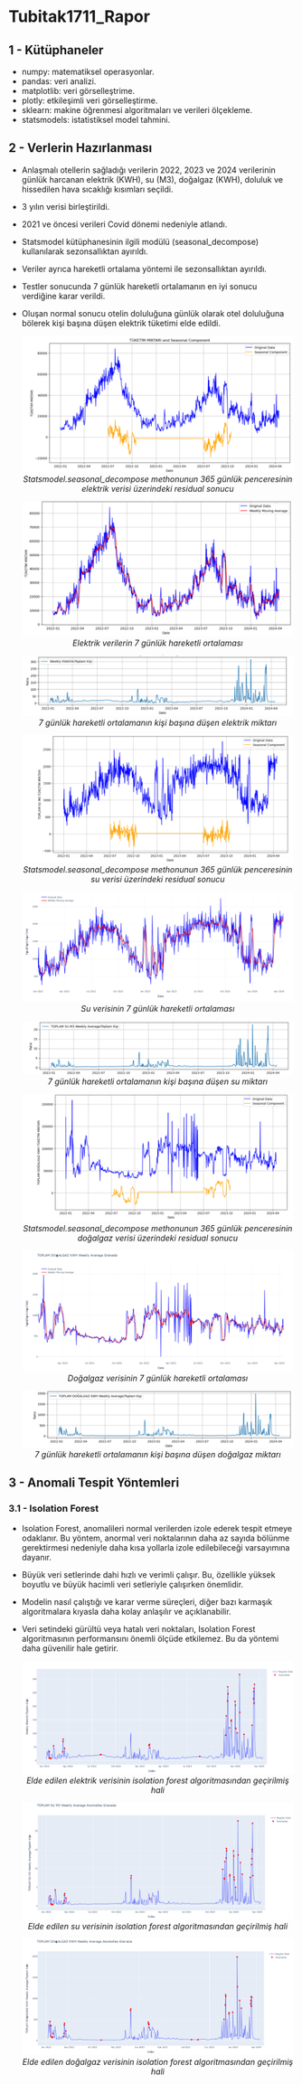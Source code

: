 # Tubitak1711_Rapor

## 1 - Kütüphaneler

- numpy: matematiksel operasyonlar.
- pandas: veri analizi.
- matplotlib: veri görselleştrime.
- plotly: etkileşimli veri görselleştirme.
- sklearn: makine öğrenmesi algoritmaları ve verileri ölçekleme.
- statsmodels: istatistiksel model tahmini.

## 2 - Verlerin Hazırlanması

- Anlaşmalı otellerin sağladığı verilerin 2022, 2023 ve 2024 verilerinin günlük harcanan elektrik (KWH), su (M3), doğalgaz (KWH), doluluk ve hissedilen hava sıcaklığı kısımları seçildi.
- 3 yılın verisi birleştirildi.
- 2021 ve öncesi verileri Covid dönemi nedeniyle atlandı.
- Statsmodel kütüphanesinin ilgili modülü (seasonal_decompose) kullanılarak sezonsallıktan ayırıldı.
- Veriler ayrıca hareketli ortalama yöntemi ile sezonsallıktan ayırıldı.
- Testler sonucunda 7 günlük hareketli ortalamanın en iyi sonucu verdiğine karar verildi.
- Oluşan normal sonucu otelin doluluğuna günlük olarak otel doluluğuna bölerek kişi başına düşen elektrik tüketimi elde edildi.

  <p align="center">
    <img src="images/elektrik_residual.png">
    <br>
    <em >Statsmodel.seasonal_decompose methonunun 365 günlük penceresinin elektrik verisi üzerindeki residual sonucu</em>
  </p>
  
  <p align="center">
    <img src="images/elektrik_moving_average.png">
    <br>
    <em>Elektrik verilerin 7 günlük hareketli ortalaması</em>
  </p>

  <p align="center">
    <img src="images/kisi_basi_elektrik.png">
    <br>
    <em>7 günlük hareketli ortalamanın kişi başına düşen elektrik miktarı</em>
  </p>
  

  <p align="center">
    <img src="images/su_residual.png">
    <br>
    <em >Statsmodel.seasonal_decompose methonunun 365 günlük penceresinin su verisi üzerindeki residual sonucu</em>
  </p>

  <p align="center">
    <img src="images/su_moving_average.png">
    <br>
    <em>Su verisinin 7 günlük hareketli ortalaması</em>
  </p>

  <p align="center">
    <img src="images/kisi_basi_su.png">
    <br>
    <em>7 günlük hareketli ortalamanın kişi başına düşen su miktarı</em>
  </p>


  <p align="center">
    <img src="images/dogalgaz_residual.png">
    <br>
    <em >Statsmodel.seasonal_decompose methonunun 365 günlük penceresinin doğalgaz verisi üzerindeki residual sonucu</em>
  </p>

  <p align="center">
    <img src="images/dogalgaz_moving_average.png">
    <br>
    <em>Doğalgaz verisinin 7 günlük hareketli ortalaması</em>
  </p>

  <p align="center">
    <img src="images/kisi_basi_dogalgaz.png">
    <br>
    <em>7 günlük hareketli ortalamanın kişi başına düşen doğalgaz miktarı</em>
  </p>


## 3 - Anomali Tespit Yöntemleri

### 3.1 - Isolation Forest

- Isolation Forest, anomalileri normal verilerden izole ederek tespit etmeye odaklanır. Bu yöntem, anormal veri noktalarının daha az sayıda bölünme gerektirmesi nedeniyle daha kısa yollarla izole edilebileceği varsayımına dayanır.
- Büyük veri setlerinde dahi hızlı ve verimli çalışır. Bu, özellikle yüksek boyutlu ve büyük hacimli veri setleriyle çalışırken önemlidir.
- Modelin nasıl çalıştığı ve karar verme süreçleri, diğer bazı karmaşık algoritmalara kıyasla daha kolay anlaşılır ve açıklanabilir.
- Veri setindeki gürültü veya hatalı veri noktaları, Isolation Forest algoritmasının performansını önemli ölçüde etkilemez. Bu da yöntemi daha güvenilir hale getirir.

  <p align="center">
    <img src="images/elektrik_anomali.png">
    <br>
    <em>Elde edilen elektrik verisinin isolation forest algoritmasından geçirilmiş hali</em>
  </p>


  <p align="center">
    <img src="images/su_anomali.png">
    <br>
    <em>Elde edilen su verisinin isolation forest algoritmasından geçirilmiş hali</em>
  </p>


  <p align="center">
    <img src="images/dogalgaz_anomali.png">
    <br>
    <em>Elde edilen doğalgaz verisinin isolation forest algoritmasından geçirilmiş hali</em>
  </p>
  
